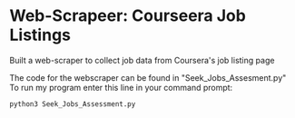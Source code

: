 # Web-Scrapeer: Courseera Job Listings
Built a web-scraper to collect job data from Coursera's job listing page

The code for the webscraper can be found in "Seek_Jobs_Assesment.py"
To run my program enter this line in your command prompt:
```
python3 Seek_Jobs_Assessment.py
```
